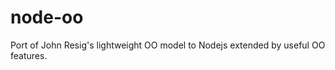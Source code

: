 node-oo
==========

Port of John Resig's lightweight OO model to Nodejs extended by useful OO features.
